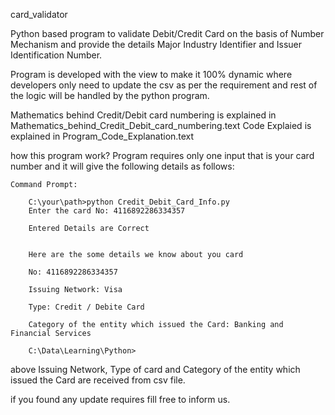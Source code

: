 card_validator

Python based program to validate Debit/Credit Card on the basis of Number Mechanism and provide the details Major Industry Identifier and Issuer Identification Number.

Program is developed with the view to make it 100% dynamic where developers only need to update the csv as per the requirement and rest of the logic will be handled by the python program.

Mathematics behind Credit/Debit card numbering is explained in Mathematics_behind_Credit_Debit_card_numbering.text
Code Explaied is explained in Program_Code_Explanation.text

how this program work?
    Program requires only one input that is your card number and it will give the following details as follows:
    
    Command Prompt: 
    
        C:\your\path>python Credit_Debit_Card_Info.py
        Enter the card No: 4116892286334357

        Entered Details are Correct


        Here are the some details we know about you card

        No: 4116892286334357

        Issuing Network: Visa

        Type: Credit / Debite Card

        Category of the entity which issued the Card: Banking and Financial Services

        C:\Data\Learning\Python>


above Issuing Network, Type of card and Category of the entity which issued the Card are received from csv file.

if you found any update requires fill free to inform us.
